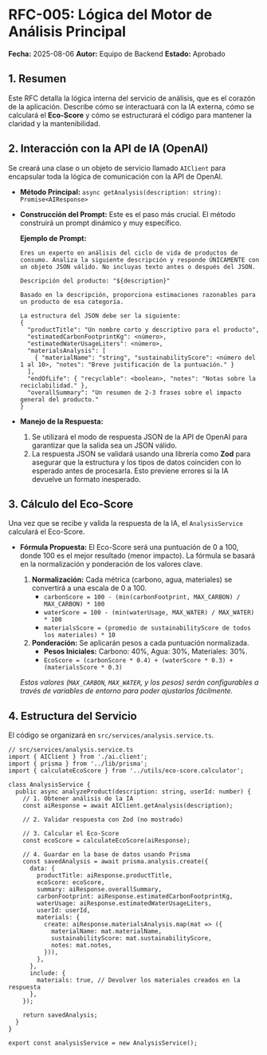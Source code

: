 # RFC-005: Lógica del Motor de Análisis Principal

**Fecha:** 2025-08-06 **Autor:** Equipo de Backend **Estado:** Aprobado

## 1. Resumen

Este RFC detalla la lógica interna del servicio de análisis, que es el corazón de la aplicación. Describe cómo se interactuará con la IA externa, cómo se calculará el **Eco-Score** y cómo se estructurará el código para mantener la claridad y la mantenibilidad.

## 2. Interacción con la API de IA (OpenAI)

Se creará una clase o un objeto de servicio llamado `AIClient` para encapsular toda la lógica de comunicación con la API de OpenAI.

- **Método Principal:** `async getAnalysis(description: string): Promise<AIResponse>`

- **Construcción del Prompt:** Este es el paso más crucial. El método construirá un prompt dinámico y muy específico.

  **Ejemplo de Prompt:**

  ```
  Eres un experto en análisis del ciclo de vida de productos de consumo. Analiza la siguiente descripción y responde ÚNICAMENTE con un objeto JSON válido. No incluyas texto antes o después del JSON.
  
  Descripción del producto: "${description}"
  
  Basado en la descripción, proporciona estimaciones razonables para un producto de esa categoría.
  
  La estructura del JSON debe ser la siguiente:
  {
    "productTitle": "Un nombre corto y descriptivo para el producto",
    "estimatedCarbonFootprintKg": <número>,
    "estimatedWaterUsageLiters": <número>,
    "materialsAnalysis": [
      { "materialName": "string", "sustainabilityScore": <número del 1 al 10>, "notes": "Breve justificación de la puntuación." }
    ],
    "endOfLife": { "recyclable": <boolean>, "notes": "Notas sobre la reciclabilidad." },
    "overallSummary": "Un resumen de 2-3 frases sobre el impacto general del producto."
  }
  ```

- **Manejo de la Respuesta:**

  1. Se utilizará el modo de respuesta JSON de la API de OpenAI para garantizar que la salida sea un JSON válido.
  2. La respuesta JSON se validará usando una librería como **Zod** para asegurar que la estructura y los tipos de datos coinciden con lo esperado antes de procesarla. Esto previene errores si la IA devuelve un formato inesperado.

## 3. Cálculo del Eco-Score

Una vez que se recibe y valida la respuesta de la IA, el `AnalysisService` calculará el Eco-Score.

- **Fórmula Propuesta:** El Eco-Score será una puntuación de 0 a 100, donde 100 es el mejor resultado (menor impacto). La fórmula se basará en la normalización y ponderación de los valores clave.

  1. **Normalización:** Cada métrica (carbono, agua, materiales) se convertirá a una escala de 0 a 100.
     - `carbonScore = 100 - (min(carbonFootprint, MAX_CARBON) / MAX_CARBON) * 100`
     - `waterScore = 100 - (min(waterUsage, MAX_WATER) / MAX_WATER) * 100`
     - `materialsScore = (promedio de sustainabilityScore de todos los materiales) * 10`
  2. **Ponderación:** Se aplicarán pesos a cada puntuación normalizada.
     - **Pesos Iniciales:** Carbono: 40%, Agua: 30%, Materiales: 30%.
     - `EcoScore = (carbonScore * 0.4) + (waterScore * 0.3) + (materialsScore * 0.3)`

  *Estos valores (`MAX_CARBON`, `MAX_WATER`, y los pesos) serán configurables a través de variables de entorno para poder ajustarlos fácilmente.*

## 4. Estructura del Servicio

El código se organizará en `src/services/analysis.service.ts`.

```
// src/services/analysis.service.ts
import { AIClient } from './ai.client';
import { prisma } from '../lib/prisma';
import { calculateEcoScore } from '../utils/eco-score.calculator';

class AnalysisService {
  public async analyzeProduct(description: string, userId: number) {
    // 1. Obtener análisis de la IA
    const aiResponse = await AIClient.getAnalysis(description);

    // 2. Validar respuesta con Zod (no mostrado)

    // 3. Calcular el Eco-Score
    const ecoScore = calculateEcoScore(aiResponse);

    // 4. Guardar en la base de datos usando Prisma
    const savedAnalysis = await prisma.analysis.create({
      data: {
        productTitle: aiResponse.productTitle,
        ecoScore: ecoScore,
        summary: aiResponse.overallSummary,
        carbonFootprint: aiResponse.estimatedCarbonFootprintKg,
        waterUsage: aiResponse.estimatedWaterUsageLiters,
        userId: userId,
        materials: {
          create: aiResponse.materialsAnalysis.map(mat => ({
            materialName: mat.materialName,
            sustainabilityScore: mat.sustainabilityScore,
            notes: mat.notes,
          })),
        },
      },
      include: {
        materials: true, // Devolver los materiales creados en la respuesta
      },
    });

    return savedAnalysis;
  }
}

export const analysisService = new AnalysisService();
```